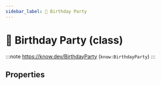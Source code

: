 ```yaml
---
sidebar_label: 🎉 Birthday Party
---
```


# 🎉 Birthday Party (class)

:::note
https://know.dev/BirthdayParty
(`know:BirthdayParty`)
:::

## Properties

